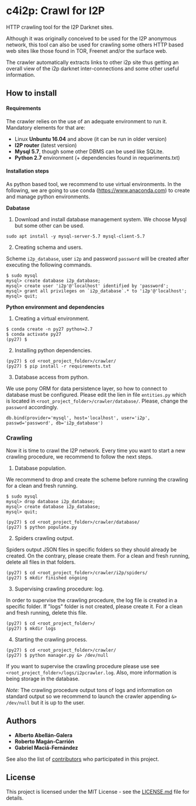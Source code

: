 # c4i2p: Crawl for I2P

HTTP crawling tool for the I2P Darknet sites.

Although it was originally conceived to be used for the I2P anonymous network, 
this tool can also be used for crawling some others HTTP based web sites 
like those found in TOR, Freenet and/or the surface web. 

The crawler automatically extracts links to other i2p site thus getting an overall 
view of the i2p darknet inter-connections and some other useful information.

## How to install

#### Requirements

The crawler relies on the use of an adequate environment to run it. Mandatory elements
for that are:

- Linux **Unbuntu 16.04** and above (it can be run in older version)
- **I2P router** (latest version)
- **Mysql 5.7**, though some other DBMS can be used like SQLite.
- **Python 2.7** environment (+ dependencies found in requeriments.txt)

#### Installation steps
As python based tool, we recommend to use virtual environments. In the following, we are going
to use conda (https://www.anaconda.com) to create and manage python environments.

**Dabatase**
1) Download and install database management system. We choose Mysql but some other can be used.

```
sudo apt install -y mysql-server-5.7 mysql-client-5.7
```

2) Creating schema and users.

Scheme ```i2p_database```, user ```i2p``` and password ```password``` will be created after 
executing the following commands.

```
$ sudo mysql
mysql> create database i2p_database;
mysql> create user 'i2p'@'localhost' identified by 'password';
mysql> grant all privileges on `i2p_database`.* to 'i2p'@'localhost';
mysql> quit;
```

**Python environment and dependencies**

1) Creating a virtual environment.
```
$ conda create -n py27 python=2.7
$ conda activate py27
(py27) $
```
2) Installing python dependencies.
```
(py27) $ cd <root_project_folder>/crawler/
(py27) $ pip install -r requirements.txt
```

3) Database access from python.

We use pony ORM for data persistence layer, so how to connect to database must be configured.
Please edit the lien in file ```entities.py``` which is located 
in ```<root_project_folder>/crawler/database/```. Please, change the ```password``` accordingly.

```
db.bind(provider='mysql', host='localhost', user='i2p', passwd='password', db='i2p_database')
```

### Crawling
Now it is time to crawl the I2P network. Every time you want to start a new crawling procedure,
we recommend to follow the next steps.

1) Database population.

We recommend to drop and create the scheme before running the crawling for a clean and fresh running.

```
$ sudo mysql
mysql> drop database i2p_database;
mysql> create database i2p_database;
mysql> quit;
```

```
(py27) $ cd <root_project_folder>/crawler/database/
(py27) $ python populate.py
```

2) Spiders crawling output.

Spiders output JSON files in specific folders so they should already be created. 
On the contrary, please create them. For a clean and fresh running, delete all files in that folders.

```
(py27) $ cd <root_project_folder>/crawler/i2p/spiders/
(py27) $ mkdir finished ongoing
```

3) Supervising crawling procedure: log.

In order to supervise the crawling procedure, the log file is created in a specific folder.
If "logs" folder is not created, please create it. For a clean and fresh running, delete this file.

```
(py27) $ cd <root_project_folder>/
(py27) $ mkdir logs
```

4) Starting the crawling process.


```
(py27) $ cd <root_project_folder>/crawler/
(py27) $ python manager.py &> /dev/null
```

If you want to supervise the crawling procedure please use see 
```<root_project_folder>/logs/i2pcrawler.log```. Also, more information is being storage in
the database.


*Note:* The crawling procedure output tons of logs and information on standard output so we recommend to 
launch the crawler appending ```&> /dev/null``` but it is up to the user.

## Authors

* **Alberto Abellán-Galera**
* **Roberto Magán-Carrión**
* **Gabriel Maciá-Fernández**

See also the list of [contributors](https://github.com/nesg-ugr/I2P_Crawler/graphs/contributors) who participated in this project.

## License

This project is licensed under the MIT License - see the [LICENSE.md](LICENSE) file for details.
